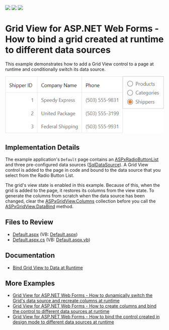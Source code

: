 <!-- default badges list -->
![](https://img.shields.io/endpoint?url=https://codecentral.devexpress.com/api/v1/VersionRange/128537808/22.1.4%2B)
[![](https://img.shields.io/badge/Open_in_DevExpress_Support_Center-FF7200?style=flat-square&logo=DevExpress&logoColor=white)](https://supportcenter.devexpress.com/ticket/details/E2968)
[![](https://img.shields.io/badge/📖_How_to_use_DevExpress_Examples-e9f6fc?style=flat-square)](https://docs.devexpress.com/GeneralInformation/403183)
<!-- default badges end -->
# Grid View for ASP.NET Web Forms - How to bind a grid created at runtime to different data sources

This example demonstrates how to add a Grid View control to a page at runtime and conditionally switch its data source. 

![Switch Data Sources](switch-data-sources.png)

## Implementation Details

The example application's `Default` page contains an [ASPxRadioButtonList](https://docs.devexpress.com/AspNet/DevExpress.Web.ASPxRadioButtonList) and three pre-configured data sources ([SqlDataSource](https://docs.microsoft.com/en-us/dotnet/api/system.web.ui.webcontrols.sqldatasource?view=netframework-4.8)). A Grid View control is added to the page in code and bound to the data source that you select from the Radio Button List.

The grid's view state is enabled in this example. Because of this, when the grid is added to the page, it restores its columns from the view state. To generate the columns from scratch when the data source has been changed, clear the [ASPxGridView.Columns](https://docs.devexpress.com/AspNet/DevExpress.Web.ASPxGridView.Columns) collection before you call the [ASPxGridView.DataBind](https://docs.devexpress.com/AspNet/DevExpress.Web.ASPxWebControl.DataBind) method. 

## Files to Review

- [Default.aspx](./CS/Solution/Default.aspx) (VB: [Default.aspx](./VB/Solution/Default.aspx))
- [Default.aspx.cs](./CS/Solution/Default.aspx.cs) (VB: [Default.aspx.vb](./VB/Solution/Default.aspx.vb))

## Documentation

- [Bind Grid View to Data at Runtime](https://docs.devexpress.com/AspNet/403612/components/grid-view/concepts/bind-to-data/bind-to-data-at-runtime)

## More Examples

- [Grid View for ASP.NET Web Forms - How to dynamically switch the Grid's data source and recreate columns at runtime](https://www.devexpress.com/Support/Center/p/E448)
- [Grid View for ASP.NET Web Forms - How to create columns and bind the control to different data sources at runtime](https://www.devexpress.com/Support/Center/p/E2967)
- [Grid View for ASP.NET Web Forms - How to bind the control created in design mode to different data sources at runtime](https://www.devexpress.com/Support/Center/p/E2965)

